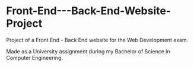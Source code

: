# Front-End---Back-End-Website-Project
Project of a Front End - Back End website for the Web Development exam.

Made as a University assignment during my Bachelor of Science in Computer Engineering.
